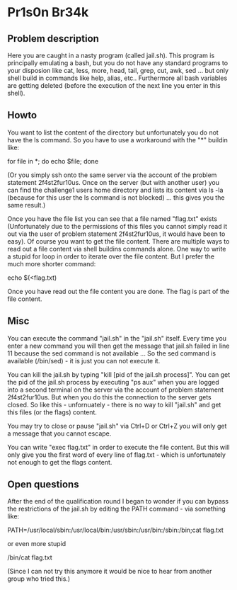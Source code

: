 # Pr1s0n Br34k

## Problem description

Here you are caught in a nasty program (called jail.sh). This program is principally emulating a bash, but you do not have any standard programs to your disposion like
cat, less, more, head, tail, grep, cut, awk, sed ... but only shell build in commands like help, alias, etc.. Furthermore all bash variables are getting deleted (before
the execution of the next line you enter in this shell).

## Howto

You want to list the content of the directory but unfortunately you do not have the ls command. So you have to use a workaround with the "*" buildin like:

for file in *; do echo $file; done

(Or you simply ssh onto the same server via the account of the problem statement 2f4st2fur10us. Once on the server (but with another user) you can find the challenge1
users home directory and lists its content via ls -la (because for this user the ls command is not blocked) ... this gives you the same result.)

Once you have the file list you can see that a file named "flag.txt" exists (Unfortunately due to the permissions of this files you cannot simply read it out via the user
of problem statement 2f4st2fur10us, it would have been to easy). Of course you want to get the file content. There are multiple ways to read out a file content via shell
buildins commands alone. One way to write a stupid for loop in order to iterate over the file content. But I prefer the much more shorter command:

echo $(<flag.txt)

Once you have read out the file content you are done. The flag is part of the file content.

## Misc

You can execute the command "jail.sh" in the "jail.sh" itself. Every time you enter a new command you will then get the message that jail.sh failed in line 11 because
the sed command is not available ... So the sed command is available (/bin/sed) - it is just you can not execute it.

You can kill the jail.sh by typing "kill [pid of the jail.sh process]". You can get the pid of the jail.sh process by executing "ps aux" when you are logged into a second
terminal on the server via the account of problem statement 2f4st2fur10us. But when you do this the connection to the server gets closed. So like this - unfornuately -
there is no way to kill "jail.sh" and get this files (or the flags) content. 

You may try to close or pause "jail.sh" via Ctrl+D or Ctrl+Z you will only get a message that you cannot escape.

You can write "exec flag.txt" in order to execute the file content. But this will only give you the first word of every line of flag.txt - which is unfortunately not
enough to get the flags content.

## Open questions

After the end of the qualification round I began to wonder if you can bypass the restrictions of the jail.sh by editing the PATH command - via something like:

PATH=/usr/local/sbin:/usr/local/bin:/usr/sbin:/usr/bin:/sbin:/bin;cat flag.txt

or even more stupid

/bin/cat flag.txt

(Since I can not try this anymore it would be nice to hear from another group who tried this.)
